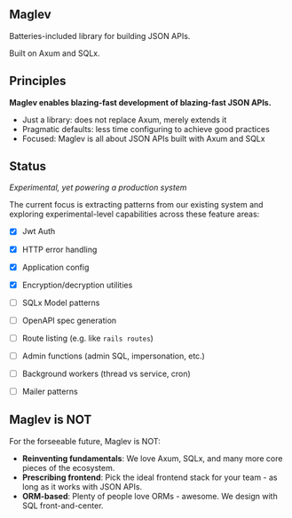 ## Maglev

Batteries-included library for building JSON APIs.

Built on Axum and SQLx.

## Principles

**Maglev enables blazing-fast development of blazing-fast JSON APIs.**

- Just a library: does not replace Axum, merely extends it
- Pragmatic defaults: less time configuring to achieve good practices
- Focused: Maglev is all about JSON APIs built with Axum and SQLx

## Status

*Experimental, yet powering a production system*

The current focus is extracting patterns from our existing system
and exploring experimental-level capabilities across these feature areas:

- [x] Jwt Auth
- [x] HTTP error handling
- [x] Application config
- [x] Encryption/decryption utilities
- [ ] SQLx Model patterns
- [ ] OpenAPI spec generation
- [ ] Route listing (e.g. like `rails routes`)
- [ ] Admin functions (admin SQL, impersonation, etc.)
- [ ] Background workers (thread vs service, cron)
- [ ] Mailer patterns


## Maglev is NOT

For the forseeable future, Maglev is NOT:

- **Reinventing fundamentals**: We love Axum, SQLx, and many more core pieces of the ecosystem.
- **Prescribing frontend**: Pick the ideal frontend stack for your team - as long as it works with JSON APIs.    
- **ORM-based**: Plenty of people love ORMs - awesome. We design with SQL front-and-center.

